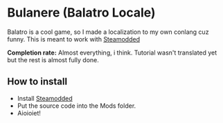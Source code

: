 # Bulanere (Balatro Locale)
Balatro is a cool game, so I made a localization to my own conlang cuz funny.
This is meant to work with [Steamodded](https://github.com/Steamodded/smods/releases/tag/1.0.0-beta-0312b)

**Completion rate:** Almost everything, i think. Tutorial wasn't translated yet but the rest is almost fully done.

## How to install
- Install [Steamodded](https://github.com/Steamodded/smods/releases/tag/1.0.0-beta-0312b)
- Put the source code into the Mods folder.
- Aioioiet!
